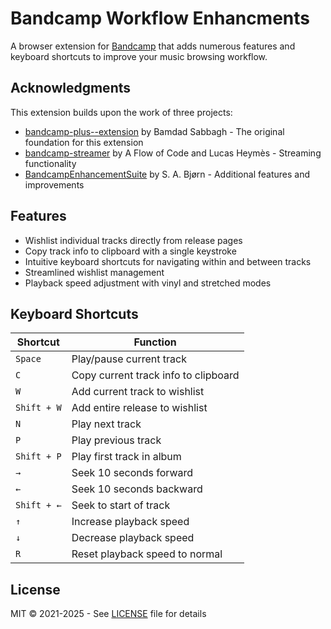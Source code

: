 # Bandcamp Workflow Enhancments

A browser extension for [Bandcamp](https://www.bandcamp.com/) that adds numerous features and keyboard shortcuts to improve your music browsing workflow.

## Acknowledgments

This extension builds upon the work of three projects:

- [bandcamp-plus--extension](https://github.com/bamdadfr/bandcamp-plus--extension) by Bamdad Sabbagh - The original foundation for this extension
- [bandcamp-streamer](https://github.com/AFlowOfCode/bandcamp-streamer) by A Flow of Code and Lucas Heymès - Streaming functionality
- [BandcampEnhancementSuite](https://github.com/sabjorn/BandcampEnhancementSuite) by S. A. Bjørn - Additional features and improvements

## Features

- Wishlist individual tracks directly from release pages
- Copy track info to clipboard with a single keystroke
- Intuitive keyboard shortcuts for navigating within and between tracks
- Streamlined wishlist management
- Playback speed adjustment with vinyl and stretched modes

## Keyboard Shortcuts

| Shortcut | Function |
|----------|----------|
| `Space` | Play/pause current track |
| `C` | Copy current track info to clipboard |
| `W` | Add current track to wishlist |
| `Shift + W` | Add entire release to wishlist |
| `N` | Play next track |
| `P` | Play previous track |
| `Shift + P` | Play first track in album |
| `→` | Seek 10 seconds forward |
| `←` | Seek 10 seconds backward |
| `Shift + ←` | Seek to start of track |
| `↑` | Increase playback speed |
| `↓` | Decrease playback speed |
| `R` | Reset playback speed to normal |

## License

MIT © 2021-2025 - See [LICENSE](LICENSE) file for details
